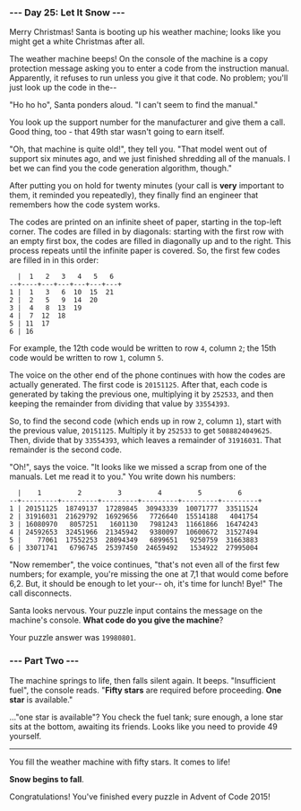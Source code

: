 ### --- Day 25: Let It Snow ---

Merry Christmas! Santa is booting up his weather machine; looks like you might get a white Christmas after all.

The weather machine beeps! On the console of the machine is a copy protection message asking you to enter a code from the instruction manual. Apparently, it refuses to run unless you give it that code. No problem; you'll just look up the code in the--

"Ho ho ho", Santa ponders aloud. "I can't seem to find the manual."

You look up the support number for the manufacturer and give them a call. Good thing, too - that 49th star wasn't going to earn itself.

"Oh, that machine is quite old!", they tell you. "That model went out of support six minutes ago, and we just finished shredding all of the manuals. I bet we can find you the code generation algorithm, though."

After putting you on hold for twenty minutes (your call is __very__ important to them, it reminded you repeatedly), they finally find an engineer that remembers how the code system works.

The codes are printed on an infinite sheet of paper, starting in the top-left corner. The codes are filled in by diagonals: starting with the first row with an empty first box, the codes are filled in diagonally up and to the right. This process repeats until the infinite paper is covered. So, the first few codes are filled in in this order:

      |  1   2   3   4   5   6  
    --+----+---+---+---+---+---+
    1 |  1   3   6  10  15  21
    2 |  2   5   9  14  20
    3 |  4   8  13  19
    4 |  7  12  18
    5 | 11  17
    6 | 16

For example, the 12th code would be written to row `4`, column `2`; the 15th code would be written to row `1`, column `5`.

The voice on the other end of the phone continues with how the codes are actually generated. The first code is `20151125`. After that, each code is generated by taking the previous one, multiplying it by `252533`, and then keeping the remainder from dividing that value by `33554393`.

So, to find the second code (which ends up in row `2`, column `1`), start with the previous value, `20151125`. Multiply it by `252533` to get `5088824049625`. Then, divide that by `33554393`, which leaves a remainder of `31916031`. That remainder is the second code.

"Oh!", says the voice. "It looks like we missed a scrap from one of the manuals. Let me read it to you." You write down his numbers:

      |    1         2         3         4         5         6
    --+---------+---------+---------+---------+---------+---------+
    1 | 20151125  18749137  17289845  30943339  10071777  33511524
    2 | 31916031  21629792  16929656   7726640  15514188   4041754
    3 | 16080970   8057251   1601130   7981243  11661866  16474243
    4 | 24592653  32451966  21345942   9380097  10600672  31527494
    5 |    77061  17552253  28094349   6899651   9250759  31663883
    6 | 33071741   6796745  25397450  24659492   1534922  27995004

"Now remember", the voice continues, "that's not even all of the first few numbers; for example, you're missing the one at 7,1 that would come before 6,2. But, it should be enough to let your-- oh, it's time for lunch! Bye!" The call disconnects.

Santa looks nervous. Your puzzle input contains the message on the machine's console. __What code do you give the machine__?

Your puzzle answer was `19980801`.

### --- Part Two ---

The machine springs to life, then falls silent again. It beeps. "Insufficient fuel", the console reads. "__Fifty stars__ are required before proceeding. __One star__ is available."

..."one star is available"? You check the fuel tank; sure enough, a lone star sits at the bottom, awaiting its friends. Looks like you need to provide 49 yourself.

___

You fill the weather machine with fifty stars. It comes to life!

__Snow begins to fall__.

Congratulations! You've finished every puzzle in Advent of Code 2015! 
